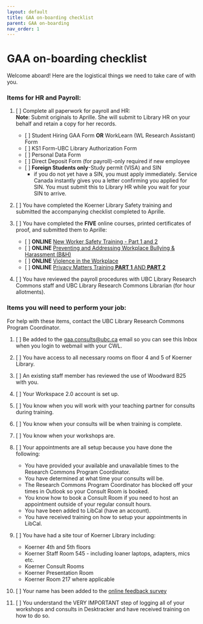 ```yaml
---
layout: default
title: GAA on-boarding checklist
parent: GAA on-boarding
nav_order: 1
---
```


# GAA on-boarding checklist
Welcome aboard! Here are the logistical things we need to take care of with you.
### Items for HR and Payroll:
1. \[    \] Complete all paperwork for payroll and HR:  
**Note**: Submit originals to Aprille. She will submit to Library HR on your behalf and retain a copy for her records.  
 
   - \[    \] Student Hiring GAA Form **OR** WorkLearn (WL Research Assistant) Form
   - \[    \] KS1 Form-UBC Library Authorization Form
   - \[    \] Personal Data Form
   - \[    \] Direct Deposit Form (for payroll)-only required if new employee
   - \[    \] **Foreign Students only**-Study permit (VISA) and SIN 
     - if you do not yet have a SIN, you must apply immediately. Service Canada instantly gives you a letter confirming you applied for SIN. You must submit this to Library HR while you wait for your SIN to arrive.
1. \[    \] You have completed the Koerner Library Safety training and submitted the accompanying checklist completed to Aprille.
1. \[    \] You have completed the <b>FIVE</b> online courses, printed certificates of proof, and submitted them to Aprille:
   - \[    \] **ONLINE** [New Worker Safety Training - Part 1 and 2](https://www.hse2.ubc.ca/moodle/course/index.php?categoryid=7)
   - \[    \] **ONLINE** [Preventing and Addressing Workplace Bullying & Harassment (B&H)](https://www.hse2.ubc.ca/moodle/course/index.php?categoryid=6)
   - \[    \] **ONLINE** [Violence in the Workplace](https://www.hse2.ubc.ca/moodle/course/index.php?categoryid=13)
   - \[    \] **ONLINE** [Privacy Matters Training <b>PART 1</b> AND <b>PART 2</b>](https://privacymatters.ubc.ca/fundamentals-training)
 
1. \[    \] You have reviewed the payroll procedures with UBC Library Research Commons staff and UBC Library Research Commons Librarian (for hour allotments).

### Items you will need to perform your job:

For help with these items, contact the UBC Library Research Commons Program Coordinator.

1. \[    \] Be added to the [gaa.consults@ubc.ca](gaa.consults@ubc.ca) email so you can see this Inbox when you login to webmail with your CWL.
1. \[    \] You have access to all necessary rooms on floor 4 and 5 of Koerner Library.
1. \[    \] An existing staff member has reviewed the use of Woodward B25 with you.
1. \[    \] Your Workspace 2.0 account is set up.

1. \[    \] You know when you will work with your teaching partner for consults during training.
1. \[    \] You know when your consults will be when training is complete.
1. \[    \] You know when your workshops are.
1. \[    \] Your appointments are all setup because you have done the following:
   - You have provided your available and unavailable times to the Research Commons Program Coordinator.
   - You have determined at what time your consults will be.
   - The Research Commons Program Coordinator has blocked off your times in Outlook so your Consult Room is booked.
   - You know how to book a Consult Room if you need to host an appointment outside of your regular consult hours.
   - You have been added to LibCal (have an account). 
   - You have received training on how to setup your appointments in LibCal.
1. \[    \] You have had a site tour of Koerner Library including:
   - Koerner 4th and 5th floors
   - Koerner Staff Room 545 - including loaner laptops, adapters, mics etc.
   - Koerner Consult Rooms
   - Koerner Presentation Room
   - Koerner Room 217 where applicable
1.  \[    \] Your name has been added to the [online feedback survey](http://bit.ly/UBCLibRCFeedback)
1.  \[    \] You understand the VERY IMPORTANT step of logging all of your workshops and consults in Desktracker and have received training on how to do so.
